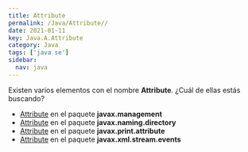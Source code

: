 ```yaml
---
title: Attribute
permalink: /Java/Attribute//
date: 2021-01-11
key: Java.A.Attribute
category: Java
tags: ['java se']
sidebar: 
  nav: java
---
```


Existen varios elementos con el nombre **Attribute**. ¿Cuál de ellas estás buscando?
<ul>
<li><a href="/Java/Attribute-javax-management/">Attribute</a> en el paquete <strong>javax.management</strong></li>
<li><a href="/Java/Attribute-javax-naming-directory/">Attribute</a> en el paquete <strong>javax.naming.directory</strong></li>
<li><a href="/Java/Attribute-javax-print-attribute/">Attribute</a> en el paquete <strong>javax.print.attribute</strong></li>
<li><a href="/Java/Attribute-javax-xml-stream-events/">Attribute</a> en el paquete <strong>javax.xml.stream.events</strong></li>
<ul>
